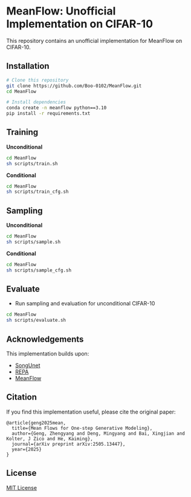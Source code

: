 # MeanFlow: Unofficial Implementation on CIFAR-10

This repository contains an unofficial implementation for MeanFlow  on CIFAR-10.

## Installation

```bash
# Clone this repository
git clone https://github.com/Boo-0102/MeanFlow.git
cd MeanFlow

# Install dependencies
conda create -n meanflow python==3.10
pip install -r requirements.txt
```



## Training 

**Unconditional**
```bash
cd MeanFlow
sh scripts/train.sh
```
**Conditional**
```bash
cd MeanFlow
sh scripts/train_cfg.sh
```
## Sampling
**Unconditional**
```bash
cd MeanFlow
sh scripts/sample.sh
```
**Conditional**
```bash
cd MeanFlow
sh scripts/sample_cfg.sh
```

## Evaluate
- Run sampling and evaluation for unconditional CIFAR-10
```bash
cd MeanFlow
sh scripts/evaluate.sh
```

## Acknowledgements

This implementation builds upon:
- [SongUnet](https://github.com/NVlabs/edm/blob/main/training/networks.py)
- [REPA](https://github.com/sihyun-yu/REPA/tree/main)
- [MeanFlow](https://github.com/zhuyu-cs/MeanFlow)

## Citation
If you find this implementation useful, please cite the original paper:
```
@article{geng2025mean,
  title={Mean Flows for One-step Generative Modeling},
  author={Geng, Zhengyang and Deng, Mingyang and Bai, Xingjian and Kolter, J Zico and He, Kaiming},
  journal={arXiv preprint arXiv:2505.13447},
  year={2025}
}
```
## License

[MIT License](LICENSE)
